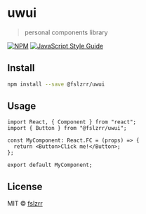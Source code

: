# uwui

> personal components library

[![NPM](https://img.shields.io/npm/v/uwui.svg)](https://www.npmjs.com/package/uwui) [![JavaScript Style Guide](https://img.shields.io/badge/code_style-standard-brightgreen.svg)](https://standardjs.com)

## Install

```bash
npm install --save @fslzrr/uwui
```

## Usage

```tsx
import React, { Component } from "react";
import { Button } from "@fslzrr/uwui";

const MyComponent: React.FC = (props) => {
  return <Button>Click me!</Button>;
};

export default MyComponent;
```

## License

MIT © [fslzrr](https://github.com/fslzrr)

